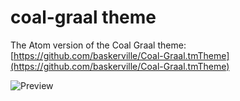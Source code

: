 # coal-graal theme

The Atom version of the Coal Graal theme: [https://github.com/baskerville/Coal-Graal.tmTheme](https://github.com/baskerville/Coal-Graal.tmTheme)


![Preview](http://f.cl.ly/items/2E3c2z2N3f233r3n0b27/coalgraal.png)
